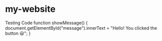# my-website
Testing Code
function showMessage() {
  document.getElementById("message").innerText = "Hello! You clicked the button 😃";
}
